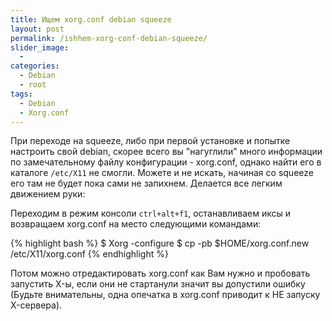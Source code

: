 ```yaml
---
title: Ищем xorg.conf debian squeeze
layout: post
permalink: /ishhem-xorg-conf-debian-squeeze/
slider_image:
  -
categories:
  - Debian
  - root
tags:
  - Debian
  - Xorg.conf
---
```


При переходе на squeeze, либо при первой установке и попытке настроить свой debian, скорее всего вы "нагуглили" много информации по замечательному файлу конфигурации - xorg.conf, однако найти его в каталоге `/etc/X11` не смогли. Можете и не искать, начиная со squeeze его там не будет пока сами не запихнем. Делается все легким движением руки:

Переходим в режим консоли `ctrl+alt+f1`, останавливаем иксы и возвращаем xorg.conf на место следующими командами:

{% highlight bash %}
$ Xorg -configure
$ cp -pb $HOME/xorg.conf.new /etc/X11/xorg.conf
{% endhighlight %}

Потом можно отредактировать xorg.conf как Вам нужно и пробовать запустить X-ы, если они не стартанули значит вы допустили ошибку (Будьте внимательны, одна опечатка в xorg.conf приводит к НЕ запуску X-сервера).
